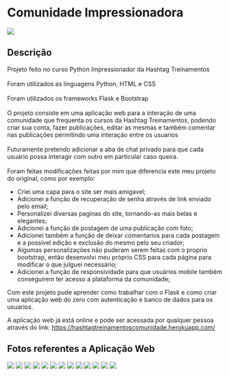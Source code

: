 # Comunidade Impressionadora

<img src='https://cdn.discordapp.com/attachments/965066624556232737/998067204950073394/Captura_de_tela_de_2022-07-17_00-20-17.png' >

## Descrição

Projeto feito no curso Python Impressionador da Hashtag Treinamentos
<br>
<br>
Foram utilizados as linguagens Python, HTML e CSS
<br>
<br>
Foram utilizados os frameworks Flask e Bootstrap
<br>
<br>
O projeto consiste em uma aplicação web para a interação de uma comunidade que frequenta os cursos da Hashtag Treinamentos, podendo criar sua conta, fazer publicações, editar as mesmas e também comentar nas publicações permitindo uma interação entre os usuarios
<br>
<br>
Futuramente pretendo adicionar a aba de chat privado para que cada usuário possa interagir com outro em particular caso queira. 
<br>
<br>
Foram feitas modificações feitas por mim que diferencia este meu projeto do original, como por exemplo: 
- Criei uma capa para o site ser mais amigavel;
- Adicionei a função de recuperação de senha através de link enviado pelo email;
- Personalizei diversas paginas do site, tornando-as mais belas e elegantes; 
- Adicionei a função de postagem de uma publicação com foto;
- Adicionei também a função de deixar comentarios para cada postagem e a possivel edição e exclusão do mesmo pelo seu criador; <br>
- Algumas personalizações não puderam serem feitas com o proprio bootstrap, então desenvolvi meu próprio CSS para cada página para modificar o que julguei necessário;
- Adicionei a função de responsividade para que usuários mobile também conseguirem ter acesso a plataforma da comunidade;

Com este projeto pude aprender como trabalhar com o Flask e como criar uma aplicação web do zero com autenticação e banco de dados para os usuarios.
<br>

A aplicação web já está online e pode ser acessada por qualquer pessoa através do link: https://hashtagtreinamentoscomunidade.herokuapp.com/

## Fotos referentes a Aplicação Web

<img src='https://cdn.discordapp.com/attachments/965066624556232737/998067205222699038/Captura_de_tela_de_2022-07-17_00-20-22.png'>
<img src='https://cdn.discordapp.com/attachments/965066624556232737/998073115223531590/Captura_de_tela_de_2022-07-17_00-45-35.png'>
<img src='https://cdn.discordapp.com/attachments/965066624556232737/998073115588431942/Captura_de_tela_de_2022-07-17_00-45-42.png'>
<img src='https://cdn.discordapp.com/attachments/965066624556232737/998067205528899584/Captura_de_tela_de_2022-07-17_00-20-46.png'>
<img src='https://cdn.discordapp.com/attachments/965066624556232737/998067205801517167/Captura_de_tela_de_2022-07-17_00-20-52.png'>
<img src='https://cdn.discordapp.com/attachments/965066624556232737/998067206078337054/Captura_de_tela_de_2022-07-17_00-21-01.png'>
<img src='https://cdn.discordapp.com/attachments/965066624556232737/998067305609187328/Captura_de_tela_de_2022-07-17_00-21-09.png'>
<img src='https://cdn.discordapp.com/attachments/965066624556232737/998067305877618789/Captura_de_tela_de_2022-07-17_00-21-16.png'>
<img src='https://cdn.discordapp.com/attachments/965066624556232737/998067306179604500/Captura_de_tela_de_2022-07-17_00-21-27.png'>
<img src='https://cdn.discordapp.com/attachments/965066624556232737/998067306469019698/Captura_de_tela_de_2022-07-17_00-21-33.png'>
<img src='https://cdn.discordapp.com/attachments/965066624556232737/998067306779385856/Captura_de_tela_de_2022-07-17_00-21-37.png'>
<img src='https://cdn.discordapp.com/attachments/965066624556232737/998067307089768488/Captura_de_tela_de_2022-07-17_00-21-41.png'>
<img src='https://cdn.discordapp.com/attachments/965066624556232737/998067307374989332/Captura_de_tela_de_2022-07-17_00-21-44.png'>


